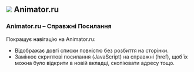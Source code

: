 ## ![](https://icons.duckduckgo.com/ip3/animator.ru.ico) Animator.ru

### Animator.ru – Справжні Посилання

Покращує навігацію на Animator.ru:

* Відображає довгі списки повністю без розбиття на сторінки.
* Замінює скриптові посилання (JavaScript) на справжні (href), щоб їх можна було відкрити в новій вкладці, скопіювати адресу тощо.
